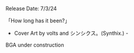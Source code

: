 Release Date: 7/3/24



「How long has it been?」
- Cover Art by volts and シンシクス。(Synthix.) -



BGA under construction